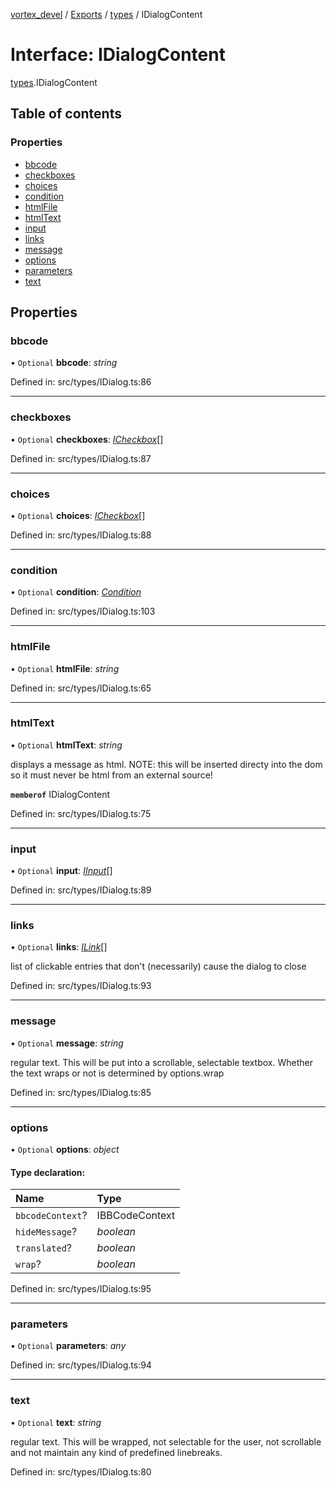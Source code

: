 [vortex_devel](../README.md) / [Exports](../modules.md) / [types](../modules/types.md) / IDialogContent

# Interface: IDialogContent

[types](../modules/types.md).IDialogContent

## Table of contents

### Properties

- [bbcode](types.idialogcontent.md#bbcode)
- [checkboxes](types.idialogcontent.md#checkboxes)
- [choices](types.idialogcontent.md#choices)
- [condition](types.idialogcontent.md#condition)
- [htmlFile](types.idialogcontent.md#htmlfile)
- [htmlText](types.idialogcontent.md#htmltext)
- [input](types.idialogcontent.md#input)
- [links](types.idialogcontent.md#links)
- [message](types.idialogcontent.md#message)
- [options](types.idialogcontent.md#options)
- [parameters](types.idialogcontent.md#parameters)
- [text](types.idialogcontent.md#text)

## Properties

### bbcode

• `Optional` **bbcode**: *string*

Defined in: src/types/IDialog.ts:86

___

### checkboxes

• `Optional` **checkboxes**: [*ICheckbox*](actions.icheckbox.md)[]

Defined in: src/types/IDialog.ts:87

___

### choices

• `Optional` **choices**: [*ICheckbox*](actions.icheckbox.md)[]

Defined in: src/types/IDialog.ts:88

___

### condition

• `Optional` **condition**: [*Condition*](../modules/actions.md#condition)

Defined in: src/types/IDialog.ts:103

___

### htmlFile

• `Optional` **htmlFile**: *string*

Defined in: src/types/IDialog.ts:65

___

### htmlText

• `Optional` **htmlText**: *string*

displays a message as html.
NOTE: this will be inserted directy
into the dom so it must never be html from
an external source!

**`memberof`** IDialogContent

Defined in: src/types/IDialog.ts:75

___

### input

• `Optional` **input**: [*IInput*](actions.iinput.md)[]

Defined in: src/types/IDialog.ts:89

___

### links

• `Optional` **links**: [*ILink*](actions.ilink.md)[]

list of clickable entries that don't (necessarily) cause the dialog to close

Defined in: src/types/IDialog.ts:93

___

### message

• `Optional` **message**: *string*

regular text. This will be put into a scrollable, selectable textbox.
Whether the text wraps or not is determined by options.wrap

Defined in: src/types/IDialog.ts:85

___

### options

• `Optional` **options**: *object*

#### Type declaration:

Name | Type |
:------ | :------ |
`bbcodeContext`? | IBBCodeContext |
`hideMessage`? | *boolean* |
`translated`? | *boolean* |
`wrap`? | *boolean* |

Defined in: src/types/IDialog.ts:95

___

### parameters

• `Optional` **parameters**: *any*

Defined in: src/types/IDialog.ts:94

___

### text

• `Optional` **text**: *string*

regular text. This will be wrapped, not selectable for the user,
not scrollable and not maintain any kind of predefined linebreaks.

Defined in: src/types/IDialog.ts:80

